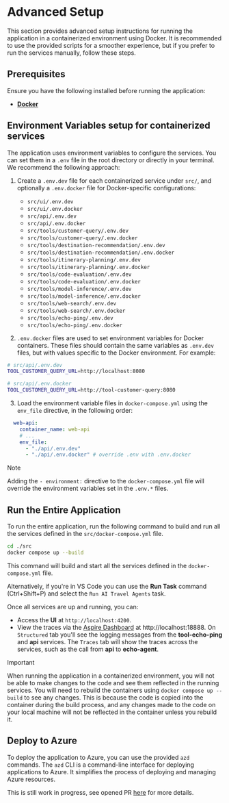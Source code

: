# Advanced Setup

This section provides advanced setup instructions for running the application in a containerized environment using Docker. It is recommended to use the provided scripts for a smoother experience, but if you prefer to run the services manually, follow these steps.

## Prerequisites

Ensure you have the following installed before running the application:
- **[Docker](https://www.docker.com/)**
  

## Environment Variables setup for containerized services

The application uses environment variables to configure the services. You can set them in a `.env` file in the root directory or directly in your terminal. We recommend the following approach:
1. Create a `.env.dev` file for each containerized service under `src/`, and optionally a `.env.docker` file for Docker-specific configurations:
    - `src/ui/.env.dev`
    - `src/ui/.env.docker`
    - `src/api/.env.dev`
    - `src/api/.env.docker`
    - `src/tools/customer-query/.env.dev`
    - `src/tools/customer-query/.env.docker`
    - `src/tools/destination-recommendation/.env.dev`
    - `src/tools/destination-recommendation/.env.docker`
    - `src/tools/itinerary-planning/.env.dev`
    - `src/tools/itinerary-planning/.env.docker`
    - `src/tools/code-evaluation/.env.dev`
    - `src/tools/code-evaluation/.env.docker`
    - `src/tools/model-inference/.env.dev`
    - `src/tools/model-inference/.env.docker`
    - `src/tools/web-search/.env.dev`
    - `src/tools/web-search/.env.docker`
    - `src/tools/echo-ping/.env.dev`
    - `src/tools/echo-ping/.env.docker`

2. `.env.docker` files are used to set environment variables for Docker containers. These files should contain the same variables as `.env.dev` files, but with values specific to the Docker environment. For example:
```bash
# src/api/.env.dev
TOOL_CUSTOMER_QUERY_URL=http://localhost:8080

# src/api/.env.docker
TOOL_CUSTOMER_QUERY_URL=http://tool-customer-query:8080
```

3. Load the environment variable files in `docker-compose.yml` using the `env_file` directive, in the following order:
```yml
  web-api:
    container_name: web-api
    # ...
    env_file: 
      - "./api/.env.dev"
      - "./api/.env.docker" # override .env with .env.docker
```

> [!Note]
> Adding the `- environment:` directive to the `docker-compose.yml` file will override the environment variables set in the `.env.*` files.

## Run the Entire Application

To run the entire application, run the following command to build and run all the services defined in the `src/docker-compose.yml` file.

```sh
cd ./src
docker compose up --build
```

This command will build and start all the services defined in the `docker-compose.yml` file.

Alternatively, if you're in VS Code you can use the **Run Task** command (Ctrl+Shift+P) and select the `Run AI Travel Agents` task.

Once all services are up and running, you can:
- Access the **UI** at `http://localhost:4200`.
- View the traces via the [Aspire Dashboard](https://aspiredashboard.com/) at http://localhost:18888. On `Structured` tab you'll see the logging messages from the **tool-echo-ping** and **api** services. The `Traces` tab will show the traces across the services, such as the call from **api** to **echo-agent**.

>[!IMPORTANT]
> When running the application in a containerized environment, you will not be able to make changes to the code and see them reflected in the running services. You will need to rebuild the containers using `docker compose up --build` to see any changes. This is because the code is copied into the container during the build process, and any changes made to the code on your local machine will not be reflected in the container unless you rebuild it.

## Deploy to Azure

To deploy the application to Azure, you can use the provided `azd` commands. The `azd` CLI is a command-line interface for deploying applications to Azure. It simplifies the process of deploying and managing Azure resources.

This is still work in progress, see opened PR [here](https://github.com/Azure-Samples/azure-ai-travel-agents/pull/53) for more details.
